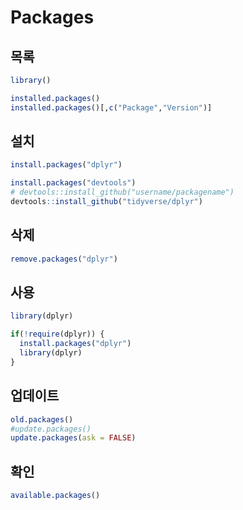 Packages
================

목록
----

``` r
library()

installed.packages()
installed.packages()[,c("Package","Version")]
```

설치
----

``` r
install.packages("dplyr")
```

``` r
install.packages("devtools")
# devtools::install_github("username/packagename")
devtools::install_github("tidyverse/dplyr")
```

삭제
----

``` r
remove.packages("dplyr")
```

사용
----

``` r
library(dplyr)
```

``` r
if(!require(dplyr)) {
  install.packages("dplyr")
  library(dplyr)
}
```

업데이트
--------

``` r
old.packages()
#update.packages()
update.packages(ask = FALSE)
```

확인
----

``` r
available.packages()
```
